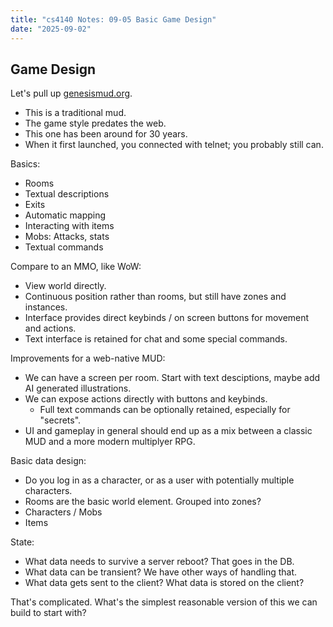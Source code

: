 ```yaml
---
title: "cs4140 Notes: 09-05 Basic Game Design"
date: "2025-09-02"
---
```


## Game Design

Let's pull up [genesismud.org](genesismud.org).

- This is a traditional mud.
- The game style predates the web. 
- This one has been around for 30 years.
- When it first launched, you connected with telnet; you probably still can.

Basics:

- Rooms
- Textual descriptions
- Exits
- Automatic mapping
- Interacting with items
- Mobs: Attacks, stats
- Textual commands

Compare to an MMO, like WoW:

- View world directly.
- Continuous position rather than rooms, but still have zones and
  instances.
- Interface provides direct keybinds / on screen buttons for
  movement and actions.
- Text interface is retained for chat and some special commands.

Improvements for a web-native MUD:

- We can have a screen per room. Start with text desciptions,
  maybe add AI generated illustrations.
- We can expose actions directly with buttons and keybinds.
  - Full text commands can be optionally retained, especially for
    "secrets".
- UI and gameplay in general should end up as a mix between a classic
  MUD and a more modern multiplyer RPG.

Basic data design:

- Do you log in as a character, or as a user with potentially
  multiple characters.
- Rooms are the basic world element. Grouped into zones?
- Characters / Mobs
- Items

State:

- What data needs to survive a server reboot? That goes in the DB.
- What data can be transient? We have other ways of handling that.
- What data gets sent to the client? What data is stored on the client?

That's complicated. What's the simplest reasonable version of this
we can build to start with?


